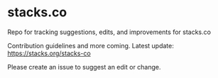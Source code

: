 # stacks.co
Repo for tracking suggestions, edits, and improvements for stacks.co

Contribution guidelines and more coming. Latest update: https://stacks.org/stacks-co

Please create an issue to suggest an edit or change.
